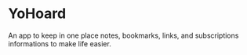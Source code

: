 # YoHoard
An app to keep in one place notes, bookmarks, links, and subscriptions informations to make life easier. 
